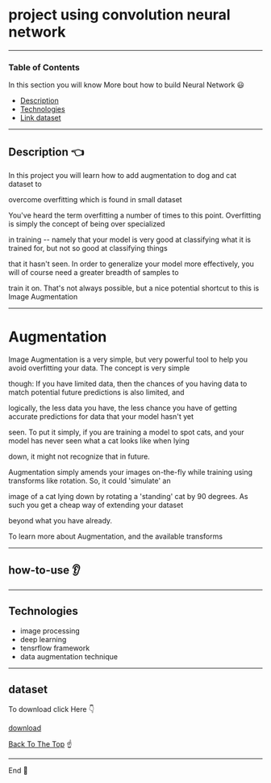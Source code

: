 # project using convolution neural network

---

### Table of Contents

In this section you will know More bout how to build Neural Network :smiley:

- [Description](#description)
- [Technologies](#Technologies)
- [Link dataset](#dataset)

---

## Description :point_left:



In this project you will learn how to add augmentation to dog and cat dataset to

overcome overfitting which is found in small dataset 

You've heard the term overfitting a number of times to this point. Overfitting is simply the concept of being over specialized

in training -- namely that your model is very good at classifying what it is trained for, but not so good at classifying things

that it hasn't seen. In order to generalize your model more effectively, you will of course need a greater breadth of samples to

train it on. That's not always possible, but a nice potential shortcut to this is Image Augmentation

---

# Augmentation 

Image Augmentation is a very simple, but very powerful tool to help you avoid overfitting your data. The concept is very simple

though: If you have limited data, then the chances of you having data to match potential future predictions is also limited, and 

logically, the less data you have, the less chance you have of getting accurate predictions for data that your model hasn't yet 

seen. To put it simply, if you are training a model to spot cats, and your model has never seen what a cat looks like when lying 

down, it might not recognize that in future.

Augmentation simply amends your images on-the-fly while training using transforms like rotation. So, it could 'simulate' an 

image of a cat lying down by rotating a 'standing' cat by 90 degrees. As such you get a cheap way of extending your dataset 

beyond what you have already.

To learn more about Augmentation, and the available transforms

---


## how-to-use :ear:






---

## Technologies

- image processing
- deep learning
- tensrflow framework
- data augmentation technique

---


## dataset

To download click Here :point_down:

[download](https://s3.amazonaws.com/video.udacity-data.com/topher/2018/May/5aea1b91_train-test-data/train-test-data.zip)




[Back To The Top](#README.md) :point_up:

---

End :raising_hand:
 



